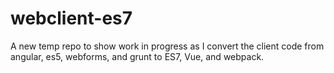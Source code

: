 # webclient-es7
A new temp repo to show work in progress as I convert the client code from angular, es5, webforms, and grunt to ES7, Vue, and webpack.
